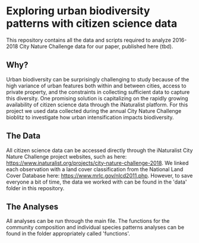# Exploring urban biodiversity patterns with citizen science data
This repository contains all the data and scripts required to analyze 2016-2018 City Nature Challenge data for our paper, published here (tbd).

## Why?
Urban biodiversity can be surprisingly challenging to study because of the high variance of urban features both within and between cities, access to private property, and the constraints in collecting sufficient data to capture this diversity. One promising solution is capitalizing on the rapidly growing availability of citizen science data through the iNaturalist platform. For this project we used data collected during the annual City Nature Challenge bioblitz to investigate how urban intensification impacts biodiversity.

## The Data
All citizen science data can be accessed directly through the iNaturalist City Nature Challenge project websites, such as here: https://www.inaturalist.org/projects/city-nature-challenge-2018. We linked each observation with a land cover classification from the National Land Cover Database here: https://www.mrlc.gov/nlcd2011.php. However, to save everyone a bit of time, the data we worked with can be found in the 'data' folder in this repository.

## The Analyses
All analyses can be run through the main file. The functions for the community composition and individual species patterns analyses can be found in the folder appropriately called 'functions'.
